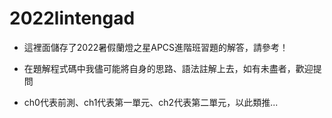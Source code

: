 # 2022lintengad

- 這裡面儲存了2022暑假蘭燈之星APCS進階班習題的解答，請參考！

- 在題解程式碼中我儘可能將自身的思路、語法註解上去，如有未盡者，歡迎提問

- ch0代表前測、ch1代表第一單元、ch2代表第二單元，以此類推...
